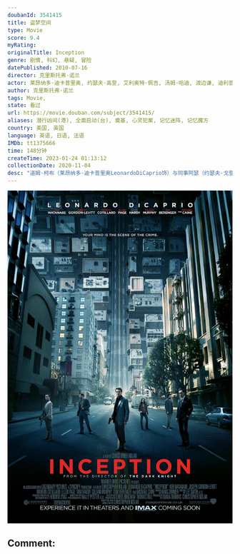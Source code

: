 ```yaml
---
doubanId: 3541415
title: 盗梦空间
type: Movie
score: 9.4
myRating: 
originalTitle: Inception
genre: 剧情, 科幻, 悬疑, 冒险
datePublished: 2010-07-16
director: 克里斯托弗·诺兰
actor: 莱昂纳多·迪卡普里奥, 约瑟夫·高登, 艾利奥特·佩吉, 汤姆·哈迪, 渡边谦, 迪利普·劳, 基里安·墨菲, 汤姆·贝伦杰, 玛丽昂·歌迪亚, 皮特·波斯尔思韦特, 迈克尔·凯恩, 卢卡斯·哈斯, 李太力, 克莱尔·吉尔蕾, 马格努斯·诺兰, 泰勒·吉蕾, 乔纳森·吉尔, 水源士郎, 冈本玉二, 厄尔·卡梅伦, 瑞恩·海沃德, 米兰达·诺兰, 拉什·费加, 蒂姆·科勒赫, 妲露拉·莱莉, 迈克尔·加斯顿, 吉尔·马德雷尔, 玛格丽特·因索利亚, undefined
author: 克里斯托弗·诺兰
tags: Movie, 
state: 看过
url: https://movie.douban.com/subject/3541415/
aliases: 潜行凶间(港), 全面启动(台), 奠基, 心灵犯案, 记忆迷阵, 记忆魔方
country: 美国, 英国
language: 英语, 日语, 法语
IMDb: tt1375666
time: 148分钟
createTime: 2023-01-24 01:13:12
collectionDate: 2020-11-04
desc: "道姆·柯布（莱昂纳多·迪卡普里奥LeonardoDiCaprio饰）与同事阿瑟（约瑟夫·戈登-莱维特JosephGordon-Levitt饰）和纳什（卢卡斯·哈斯LukasHaas饰..."
---
```


![image](assets/p513344864.jpg)

Comment: 
---


